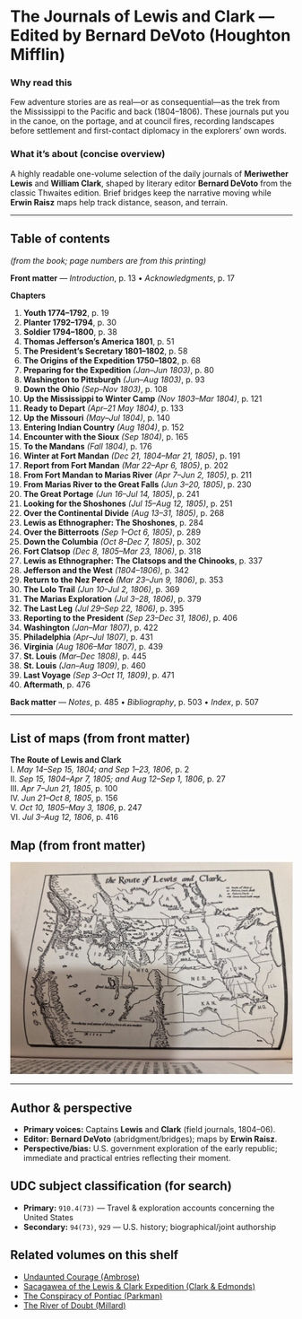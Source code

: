 # The Journals of Lewis and Clark — Edited by Bernard DeVoto (Houghton Mifflin)

### Why read this
Few adventure stories are as real—or as consequential—as the trek from the Mississippi to the Pacific and back (1804–1806). These journals put you in the canoe, on the portage, and at council fires, recording landscapes before settlement and first-contact diplomacy in the explorers’ own words.

### What it’s about (concise overview)
A highly readable one-volume selection of the daily journals of **Meriwether Lewis** and **William Clark**, shaped by literary editor **Bernard DeVoto** from the classic Thwaites edition. Brief bridges keep the narrative moving while **Erwin Raisz** maps help track distance, season, and terrain.

---

## Table of contents
*(from the book; page numbers are from this printing)*

**Front matter** — *Introduction*, p. 13 • *Acknowledgments*, p. 17

**Chapters**  
1. **Youth 1774–1792**, p. 19  
2. **Planter 1792–1794**, p. 30  
3. **Soldier 1794–1800**, p. 38  
4. **Thomas Jefferson’s America 1801**, p. 51  
5. **The President’s Secretary 1801–1802**, p. 58  
6. **The Origins of the Expedition 1750–1802**, p. 68  
7. **Preparing for the Expedition** *(Jan–Jun 1803)*, p. 80  
8. **Washington to Pittsburgh** *(Jun–Aug 1803)*, p. 93  
9. **Down the Ohio** *(Sep–Nov 1803)*, p. 108  
10. **Up the Mississippi to Winter Camp** *(Nov 1803–Mar 1804)*, p. 121  
11. **Ready to Depart** *(Apr–21 May 1804)*, p. 133  
12. **Up the Missouri** *(May–Jul 1804)*, p. 140  
13. **Entering Indian Country** *(Aug 1804)*, p. 152  
14. **Encounter with the Sioux** *(Sep 1804)*, p. 165  
15. **To the Mandans** *(Fall 1804)*, p. 176  
16. **Winter at Fort Mandan** *(Dec 21, 1804–Mar 21, 1805)*, p. 191  
17. **Report from Fort Mandan** *(Mar 22–Apr 6, 1805)*, p. 202  
18. **From Fort Mandan to Marias River** *(Apr 7–Jun 2, 1805)*, p. 211  
19. **From Marias River to the Great Falls** *(Jun 3–20, 1805)*, p. 230  
20. **The Great Portage** *(Jun 16–Jul 14, 1805)*, p. 241  
21. **Looking for the Shoshones** *(Jul 15–Aug 12, 1805)*, p. 251  
22. **Over the Continental Divide** *(Aug 13–31, 1805)*, p. 268  
23. **Lewis as Ethnographer: The Shoshones**, p. 284  
24. **Over the Bitterroots** *(Sep 1–Oct 6, 1805)*, p. 289  
25. **Down the Columbia** *(Oct 8–Dec 7, 1805)*, p. 302  
26. **Fort Clatsop** *(Dec 8, 1805–Mar 23, 1806)*, p. 318  
27. **Lewis as Ethnographer: The Clatsops and the Chinooks**, p. 337  
28. **Jefferson and the West** *(1804–1806)*, p. 342  
29. **Return to the Nez Percé** *(Mar 23–Jun 9, 1806)*, p. 353  
30. **The Lolo Trail** *(Jun 10–Jul 2, 1806)*, p. 369  
31. **The Marias Exploration** *(Jul 3–28, 1806)*, p. 379  
32. **The Last Leg** *(Jul 29–Sep 22, 1806)*, p. 395  
33. **Reporting to the President** *(Sep 23–Dec 31, 1806)*, p. 406  
34. **Washington** *(Jan–Mar 1807)*, p. 422  
35. **Philadelphia** *(Apr–Jul 1807)*, p. 431  
36. **Virginia** *(Aug 1806–Mar 1807)*, p. 439  
37. **St. Louis** *(Mar–Dec 1808)*, p. 445  
38. **St. Louis** *(Jan–Aug 1809)*, p. 460  
39. **Last Voyage** *(Sep 3–Oct 11, 1809)*, p. 471  
40. **Aftermath**, p. 476

**Back matter** — *Notes*, p. 485 • *Bibliography*, p. 503 • *Index*, p. 507

---

## List of maps (from front matter)
**The Route of Lewis and Clark**  
I. *May 14–Sep 15, 1804; and Sep 1–23, 1806*, p. 2  
II. *Sep 15, 1804–Apr 7, 1805; and Aug 12–Sep 1, 1806*, p. 27  
III. *Apr 7–Jun 21, 1805*, p. 100  
IV. *Jun 21–Oct 8, 1805*, p. 156  
V. *Oct 10, 1805–May 3, 1806*, p. 247  
VI. *Jul 3–Aug 12, 1806*, p. 416

## Map (from front matter)
![Map](JournalsOfLewisClark_Maps2.jpg)

---

## Author & perspective
- **Primary voices:** Captains **Lewis** and **Clark** (field journals, 1804–06).  
- **Editor:** **Bernard DeVoto** (abridgment/bridges); maps by **Erwin Raisz**.  
- **Perspective/bias:** U.S. government exploration of the early republic; immediate and practical entries reflecting their moment.

## UDC subject classification (for search)
- **Primary:** `910.4(73)` — Travel & exploration accounts concerning the United States  
- **Secondary:** `94(73)`, `929` — U.S. history; biographical/joint authorship

## Related volumes on this shelf
- [Undaunted Courage (Ambrose)](../UndauntedCourage_Ambrose.md)  
- [Sacagawea of the Lewis & Clark Expedition (Clark & Edmonds)](../Sacagawea.md)  
- [The Conspiracy of Pontiac (Parkman)](../ConspiracyOfPontiac_Parkman.md)  
- [The River of Doubt (Millard)](../RiverOfDoubt_Millard.md)

